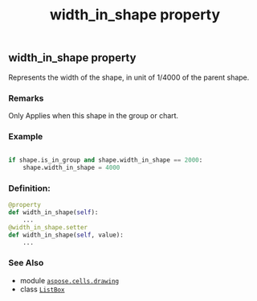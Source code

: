 ﻿---
title: width_in_shape property
second_title: Aspose.Cells for Python via .NET API References
description: 
type: docs
weight: 1280
url: /aspose.cells.drawing/listbox/width_in_shape/
is_root: false
---

## width_in_shape property


Represents the width of the shape, in unit of 1/4000 of the parent shape.

### Remarks 


Only Applies when this shape in the group or chart.

### Example 


```python

if shape.is_in_group and shape.width_in_shape == 2000:
    shape.width_in_shape = 4000

```
### Definition:
```python
@property
def width_in_shape(self):
    ...
@width_in_shape.setter
def width_in_shape(self, value):
    ...
```

### See Also
* module [`aspose.cells.drawing`](../../)
* class [`ListBox`](/cells/python-net/aspose.cells.drawing/listbox)

